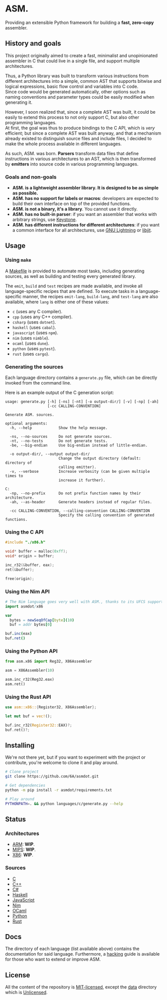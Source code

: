 ASM.
====

Providing an extensible Python framework for building a **fast, zero-copy** assembler.


## History and goals

This project originally aimed to create a fast, minimalist and unopinionated assembler in C
that could live in a single file, and support multiple architectures.

Thus, a Python library was built to transform various instructions from different architectures
into a simple, common AST that supports bitwise and logical expressions, basic flow control
and variables into C code.  
Since code would be generated automatically, other options such as naming conventions and parameter
types could be easily modified when generating it.

However, I soon realized that, since a complete AST was built, it could be easily to extend this
process to not only support C, but also other programming languages.  
At first, the goal was thus to produce bindings to the C API, which is *very* efficient; but since a
complete AST was built anyway, and that a mechanism already existed to distinguish source files and
include files, I decided to make the whole process available in different languages.

As such, ASM. was born. **Parsers** transform data files that define instructions in various architectures
to an AST, which is then transformed by **emitters** into source code in various programming languages.

### Goals and non-goals
- **ASM. is a lightweight assembler library. It is designed to be as simple as possible.**
- **ASM. has no support for labels or macros**: developers are expected to build their own
  interface on top of the provided functions.
- **ASM. is not a binary, it's a library**. You cannot use it directly.
- **ASM. has no built-in parser**: if you want an assembler that works with arbitrary strings, use
  [Keystone](https://www.keystone-engine.org).
- **ASM. has different instructions for different architectures**: if you want a common
  interface for all architectures, use [GNU Lightning](https://www.gnu.org/software/lightning)
  or [libjit](https://www.gnu.org/software/libjit).


## Usage

### Using `make`
A [Makefile](./Makefile) is provided to automate most tasks, including generating sources,
as well as building and testing every generated library.

The `emit`, `build` and `test` recipes are made available, and invoke all language-specific
recipes that are defined. To execute tasks in a language-specific manner, the recipes
`emit-lang`, `build-lang`, and `test-lang` are also available, where `lang` is either one
of these values:
- `c` (uses any C compiler).
- `cpp` (uses any C++ compiler).
- `csharp` (uses `dotnet`).
- `haskell` (uses `cabal`).
- `javascript` (uses `npm`).
- `nim` (uses `nimble`).
- `ocaml` (uses `dune`).
- `python` (uses `pytest`).
- `rust` (uses `cargo`).

### Generating the sources
Each language directory contains a `generate.py` file, which can be directly invoked
from the command line.

Here is an example output of the C generation script:
```
usage: generate.py [-h] [-ns] [-nt] [-o output-dir/] [-v] [-np] [-ah]
                   [-cc CALLING-CONVENTION]

Generate ASM. sources.

optional arguments:
  -h, --help            Show the help message.

  -ns, --no-sources     Do not generate sources.
  -nt, --no-tests       Do not generate tests.
  -be, --big-endian     Use big-endian instead of little-endian.

  -o output-dir/, --output output-dir/
                        Change the output directory (default: directory of
                        calling emitter).
  -v, --verbose         Increase verbosity (can be given multiple times to
                        increase it further).

C:
  -np, --no-prefix      Do not prefix function names by their architecture.
  -ah, --as-header      Generate headers instead of regular files.

  -cc CALLING-CONVENTION, --calling-convention CALLING-CONVENTION
                        Specify the calling convention of generated functions.
```
### Using the C API
```c
#include "./x86.h"

void* buffer = malloc(0xff);
void* origin = buffer;

inc_r32(&buffer, eax);
ret(&buffer);

free(origin);
```

### Using the Nim API
```nim
# The Nim language goes very well with ASM., thanks to its UFCS support.
import asmdot/x86

var
  bytes = newSeqOfCap[byte](10)
  buf = addr bytes[0]

buf.inc(eax)
buf.ret()
```

### Using the Python API
```python
from asm.x86 import Reg32, X86Assembler

asm = X86Assembler(10)

asm.inc_r32(Reg32.eax)
asm.ret()
```

### Using the Rust API
```rust
use asm::x86::{Register32, X86Assembler};

let mut buf = vec!();

buf.inc_r32(Register32::EAX)?;
buf.ret()?;
```


## Installing
We're not there yet, but if you want to experiment with the project or contribute,
you're welcome to clone it and play around.

```bash
# Clone project
git clone https://github.com/6A/asmdot.git

# Get dependencies
python -m pip install -r asmdot/requirements.txt

# Play around
PYTHONPATH=. && python languages/c/generate.py --help
```


## Status

### Architectures
* [ARM](./asmdot/arch/arm): **WIP**.
* [MIPS](./asmdot/arch/mips): **WIP**.
* [X86](./asmdot/arch/x86): **WIP**.

### Sources
* [C](./languages/c)
* [C++](./languages/cpp)
* [C#](./languages/csharp)
* [Haskell](./languages/haskell) 
* [JavaScript](./languages/javascript)
* [Nim](./languages/nim)
* [OCaml](./languages/ocaml)
* [Python](./languages/python)
* [Rust](./languages/rust)


## Docs
The directory of each language (list available above) contains the documentation for
said language. Furthermore, a [hacking](./HACKING.md) guide is available for those who want
to extend or improve ASM.


## License
All the content of the repository is [MIT-licensed](./LICENSE.md), except the [data](./src/data)
directory which is [Unlicensed](http://unlicense.org).
